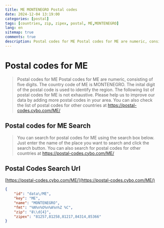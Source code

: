 ```yaml
---
title: ME MONTENEGRO Postal codes 
date: 2024-12-04 13:19:00
categories: [postal]
tags: [countries, zip, zipex, postal, ME,MONTENEGRO]
lang: en
sitemap: true
comments: true
description: Postal codes for ME Postal codes for ME are numeric, consisting of five digits. The country code of ME is MONTENEGRO. The inital digit of the postal code is used to identify the region. The following list of postal codes for ME is not exhaustive. Please help us to improve our data by adding more postal codes in your area. You can also check the list of postal codes for other countries at https://postal-codes.cybo.com/ME/
---
```


# Postal codes for ME
> Postal codes for ME Postal codes for ME are numeric, consisting of five digits. The country code of ME is MONTENEGRO. The inital digit of the postal code is used to identify the region. The following list of postal codes for ME is not exhaustive. Please help us to improve our data by adding more postal codes in your area. You can also check the list of postal codes for other countries at https://postal-codes.cybo.com/ME/

## Postal codes for ME Search 
> You can search for postal codes for ME using the search box below. Just enter the name of the place you want to search and click the search button. You can also search for postal codes for other countries at https://postal-codes.cybo.com/ME/

## Postal Codes Search Url

[https://postal-codes.cybo.com/ME/](https://postal-codes.cybo.com/ME/)
```json
{
    "id": "data\/ME",
    "key": "ME",
    "name": "MONTENEGRO",
    "fmt": "%N%n%O%n%A%n%Z %C",
    "zip": "8\\d{4}",
    "zipex": "81257,81258,81217,84314,85366"
}
```
